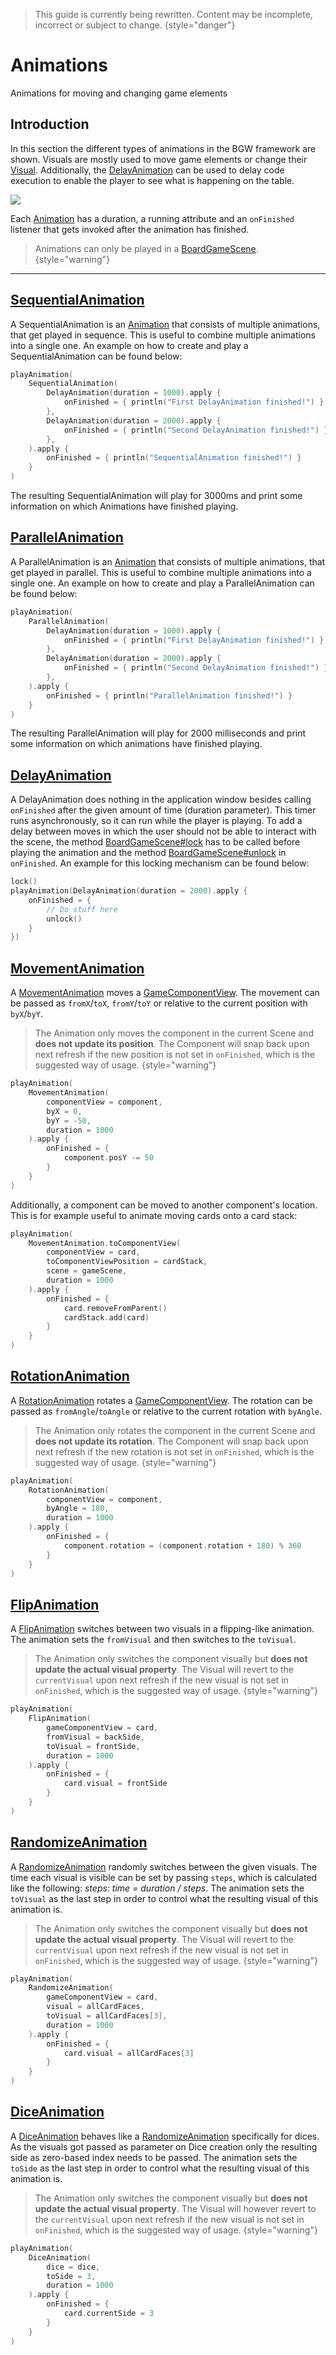 [AnimationKDoc]: /docs/tools.aqua.bgw.animation/-animation/
[MovementAnimationKDoc]: /docs/tools.aqua.bgw.animation/-movement-animation/
[RotationAnimationKDoc]: /docs/tools.aqua.bgw.animation/-rotation-animation/
[FlipAnimationKDoc]: /docs/tools.aqua.bgw.animation/-flip-animation/
[RandomizeAnimationKDoc]: /docs/tools.aqua.bgw.animation/-randomize-animation/
[DiceAnimationKDoc]: /docs/tools.aqua.bgw.animation/-dice-animation/
[DelayAnimationKDoc]: /docs/tools.aqua.bgw.animation/-delay-animation/
[SequentialKDoc]: /docs/tools.aqua.bgw.animation/-sequential-animation/
[ParallelKDoc]: /docs/tools.aqua.bgw.animation/-parallel-animation/
[GameComponentViewKDoc]: /docs/tools.aqua.bgw.components.gamecomponentviews/-game-component-view/
[lockKDoc]: /docs/tools.aqua.bgw.core/-board-game-scene/lock.html
[unlockKDoc]: /docs/tools.aqua.bgw.core/-board-game-scene/unlock.html
[BoardGameSceneKDoc]: /docs/tools.aqua.bgw.core/-board-game-scene/
[runOnGUIThreadKDoc]: /docs/tools.aqua.bgw.core/-board-game-application/-companion/run-on-g-u-i-thread.html
[VisualDoc]: /guides/visual/visual
[DelayAnimationDoc]: concepts/animations/Animations#delayanimation

> This guide is currently being rewritten. Content may be incomplete, incorrect or subject to change.
> {style="danger"}

# Animations

<tldr>Animations for moving and changing game elements</tldr>

## Introduction

In this section the different types of animations in the BGW framework are shown. Visuals are mostly used
to move game elements or change their [Visual][VisualDoc].
Additionally, the [DelayAnimation][DelayAnimationDoc]
can be used to delay code execution to enable the player to see what is happening on
the table.

![](animations.gif)

Each [Animation][AnimationKDoc] has a duration, a running attribute and an `onFinished` listener that gets invoked after the animation has finished.

> Animations can only be played in a [BoardGameScene][BoardGameSceneKDoc].
> {style="warning"}

---

## [SequentialAnimation][SequentialKDoc]

A SequentialAnimation is an [Animation][AnimationKDoc] that consists of multiple animations, that get played in sequence.
This is useful to combine multiple animations into a single one.
An example on how to create and play a SequentialAnimation can be found below:

```kotlin
playAnimation(
    SequentialAnimation(
        DelayAnimation(duration = 1000).apply {
            onFinished = { println("First DelayAnimation finished!") }
        },
        DelayAnimation(duration = 2000).apply {
            onFinished = { println("Second DelayAnimation finished!") }
        },
    ).apply {
        onFinished = { println("SequentialAnimation finished!") }
    }
)
```

The resulting SequentialAnimation will play for 3000ms and print some information on which Animations have finished playing.

## [ParallelAnimation][ParallelKDoc]

A ParallelAnimation is an [Animation][AnimationKDoc] that consists of multiple animations, that get played in parallel.
This is useful to combine multiple animations into a single one.
An example on how to create and play a ParallelAnimation can be found below:

```kotlin
playAnimation(
    ParallelAnimation(
        DelayAnimation(duration = 1000).apply {
            onFinished = { println("First DelayAnimation finished!") }
        },
        DelayAnimation(duration = 2000).apply {
            onFinished = { println("Second DelayAnimation finished!") }
        },
    ).apply {
        onFinished = { println("ParallelAnimation finished!") }
    }
)
```

The resulting ParallelAnimation will play for 2000 milliseconds and print some information on which animations have finished playing.

## [DelayAnimation][DelayAnimationKDoc]

A DelayAnimation does nothing in the application window besides calling `onFinished` after the given amount of time
(duration parameter). This timer runs asynchronously, so it can run while the player is playing. To add a delay between
moves in which the user should not be able to interact with the scene, the method [BoardGameScene#lock][lockKDoc]
has to be called before playing the animation and the method [BoardGameScene#unlock][unlockKDoc]
in `onFinished`.
An example for this locking mechanism can be found below:

```kotlin
lock()
playAnimation(DelayAnimation(duration = 2000).apply {
    onFinished = {
        // Do stuff here
        unlock()
    }
})
```

## [MovementAnimation][MovementAnimationKDoc]

A [MovementAnimation][MovementAnimationKDoc] moves a [GameComponentView][GameComponentViewKDoc].
The movement can be passed as `fromX`/`toX`, `fromY`/`toY` or relative to the current position with `byX`/`byY`.

> The Animation only moves the component in the current Scene and **does not update its position**. The Component will snap back upon next refresh if the new position is not set in `onFinished`, which is the suggested way of usage.
> {style="warning"}

```kotlin
playAnimation(
    MovementAnimation(
        componentView = component,
        byX = 0,
        byY = -50,
        duration = 1000
    ).apply {
        onFinished = {
            component.posY -= 50
        }
    }
)
```

Additionally, a component can be moved to another component's location. This is for example useful to animate moving
cards onto a card stack:

```kotlin
playAnimation(
    MovementAnimation.toComponentView(
        componentView = card,
        toComponentViewPosition = cardStack,
        scene = gameScene,
        duration = 1000
    ).apply {
        onFinished = {
            card.removeFromParent()
            cardStack.add(card)
        }
    }
)
```

## [RotationAnimation][RotationAnimationKDoc]

A [RotationAnimation][RotationAnimationKDoc] rotates a [GameComponentView][GameComponentViewKDoc].
The rotation can be passed as `fromAngle`/`toAngle` or relative to the current rotation with `byAngle`.

> The Animation only rotates the component in the current Scene and **does not update its rotation**. The Component will snap back upon next refresh if the new rotation is not set in `onFinished`, which is the suggested way of usage.
> {style="warning"}

```kotlin
playAnimation(
    RotationAnimation(
        componentView = component,
        byAngle = 180,
        duration = 1000
    ).apply {
        onFinished = {
            component.rotation = (component.rotation + 180) % 360
        }
    }
)
```

## [FlipAnimation][FlipAnimationKDoc]

A [FlipAnimation][FlipAnimationKDoc] switches between two visuals in a flipping-like animation. The animation sets the
`fromVisual` and then switches to the `toVisual`.

> The Animation only switches the component visually but **does not update the actual visual property**. The Visual will revert to the `currentVisual` upon next refresh if the new visual is not set in `onFinished`, which is the suggested way of usage.
> {style="warning"}

```kotlin
playAnimation(
    FlipAnimation(
        gameComponentView = card,
        fromVisual = backSide,
        toVisual = frontSide,
        duration = 1000
    ).apply {
        onFinished = {
            card.visual = frontSide
        }
    }
)
```

## [RandomizeAnimation][RandomizeAnimationKDoc]

A [RandomizeAnimation][RandomizeAnimationKDoc] randomly switches between the given visuals. The time each visual is visible can be set by
passing `steps`, which is calculated like the following: _steps: time = duration / steps_. The animation sets the
`toVisual` as the last step in order to control what the resulting visual of this animation is.

> The Animation only switches the component visually but **does not update the actual visual property**. The Visual will revert to the `currentVisual` upon next refresh if the new visual is not set in `onFinished`, which is the suggested way of usage.
> {style="warning"}

```kotlin
playAnimation(
    RandomizeAnimation(
        gameComponentView = card,
        visual = allCardFaces,
        toVisual = allCardFaces[3],
        duration = 1000
    ).apply {
        onFinished = {
            card.visual = allCardFaces[3]
        }
    }
)
```

## [DiceAnimation][DiceAnimationKDoc]

A [DiceAnimation][DiceAnimationKDoc] behaves like a [RandomizeAnimation][RandomizeAnimationKDoc] specifically for
dices. As the visuals got passed as parameter on Dice creation only the resulting side as zero-based index needs to be
passed. The animation sets the `toSide` as the last step in order to control what the resulting visual of this
animation is.

> The Animation only switches the component visually but **does not update the actual visual property**. The Visual will however revert to the `currentVisual` upon next refresh if the new visual is not set in `onFinished`, which is the suggested way of usage.
> {style="warning"}

```kotlin
playAnimation(
    DiceAnimation(
        dice = dice,
        toSide = 3,
        duration = 1000
    ).apply {
        onFinished = {
            card.currentSide = 3
        }
    }
)
```
